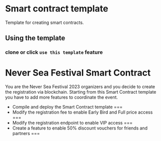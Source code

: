 # Smart contract template

Template for creating smart contracts.

## Using the template

### clone or click `use this template` feature

# Never Sea Festival Smart Contract

You are the Never Sea Festival 2023 organizers and you decide to create the registration via blockchain.
Starting from this Smart Contract template you have to add more features to coordinate the event.

* Compile and deploy the Smart Contract template ===
* Modify the registration fee to enable Early Bird and Full price access ===
* Modify the registration endpoint to enable VIP access ===
* Create a feature to enable 50% discount vouchers for friends and partners ===
